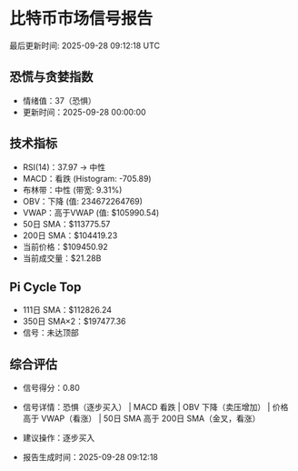 # 比特币市场信号报告

最后更新时间: 2025-09-28 09:12:18 UTC

## 恐慌与贪婪指数
- 情绪值：37（恐惧）
- 更新时间：2025-09-28 00:00:00

## 技术指标
- RSI(14)：37.97 → 中性
- MACD：看跌 (Histogram: -705.89)
- 布林带：中性 (带宽: 9.31%)
- OBV：下降 (值: 234672264769)
- VWAP：高于VWAP (值: $105990.54)
- 50日 SMA：$113775.57
- 200日 SMA：$104419.23
- 当前价格：$109450.92
- 当前成交量：$21.28B

## Pi Cycle Top
- 111日 SMA：$112826.24
- 350日 SMA×2：$197477.36
- 信号：未达顶部

## 综合评估
- 信号得分：0.80
- 信号详情：恐惧（逐步买入） | MACD 看跌 | OBV 下降（卖压增加） | 价格高于 VWAP（看涨） | 50日 SMA 高于 200日 SMA（金叉，看涨）
- 建议操作：逐步买入

- 报告生成时间：2025-09-28 09:12:18
